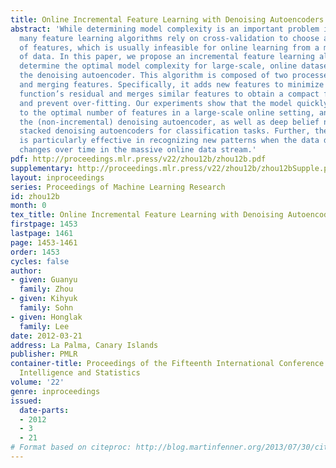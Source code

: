 ```yaml
---
title: Online Incremental Feature Learning with Denoising Autoencoders
abstract: 'While determining model complexity is an important problem in machine learning,
  many feature learning algorithms rely on cross-validation to choose an optimal number
  of features, which is usually infeasible for online learning from a massive stream
  of data. In this paper, we propose an incremental feature learning algorithm to
  determine the optimal model complexity for large-scale, online datasets based on
  the denoising autoencoder. This algorithm is composed of two processes: adding features
  and merging features. Specifically, it adds new features to minimize the objective
  function’s residual and merges similar features to obtain a compact feature representation
  and prevent over-fitting. Our experiments show that the model quickly converges
  to the optimal number of features in a large-scale online setting, and outperforms
  the (non-incremental) denoising autoencoder, as well as deep belief networks and
  stacked denoising autoencoders for classification tasks. Further, the algorithm
  is particularly effective in recognizing new patterns when the data distribution
  changes over time in the massive online data stream.'
pdf: http://proceedings.mlr.press/v22/zhou12b/zhou12b.pdf
supplementary: http://proceedings.mlr.press/v22/zhou12b/zhou12bSupple.pdf
layout: inproceedings
series: Proceedings of Machine Learning Research
id: zhou12b
month: 0
tex_title: Online Incremental Feature Learning with Denoising Autoencoders
firstpage: 1453
lastpage: 1461
page: 1453-1461
order: 1453
cycles: false
author:
- given: Guanyu
  family: Zhou
- given: Kihyuk
  family: Sohn
- given: Honglak
  family: Lee
date: 2012-03-21
address: La Palma, Canary Islands
publisher: PMLR
container-title: Proceedings of the Fifteenth International Conference on Artificial
  Intelligence and Statistics
volume: '22'
genre: inproceedings
issued:
  date-parts:
  - 2012
  - 3
  - 21
# Format based on citeproc: http://blog.martinfenner.org/2013/07/30/citeproc-yaml-for-bibliographies/
---
```

